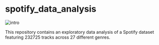 # spotify_data_analysis

![intro](https://github.com/user-attachments/assets/646fd117-05b9-4420-8f37-598dbed5b96d)

This repository contains an exploratory data analysis of a Spotify dataset featuring 232725 tracks across 27 different genres.


